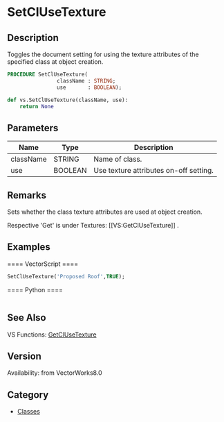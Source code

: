 # SetClUseTexture

## Description
Toggles the document setting for using the texture attributes of the specified class at object creation.

```pascal
PROCEDURE SetClUseTexture(
				className : STRING;
				use       : BOOLEAN);
```

```python
def vs.SetClUseTexture(className, use):
    return None
```

## Parameters
|Name|Type|Description|
|---|---|---|
|className|STRING|Name of class.|
|use|BOOLEAN|Use texture attributes on-off setting.|

## Remarks
Sets whether the class texture attributes are used at object creation.

Respective 'Get' is under Textures: [[VS:GetClUseTexture]] .

## Examples
==== VectorScript ====
```pascal
SetClUseTexture('Proposed Roof',TRUE);
```
==== Python ====
```python

```

## See Also
VS Functions:
[GetClUseTexture](GetClUseTexture.md)

## Version
Availability: from VectorWorks8.0

## Category
* [Classes](../Categories/Classes.md)
